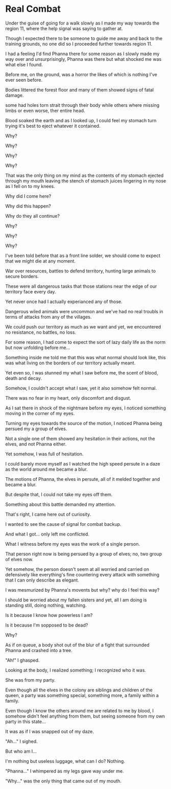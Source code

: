 # Real Combat

Under the guise of going for a walk slowly as I made my way towards the region 11, where the help signal was saying to gather at.

Though I expected there to be someone to guide me away and back to the training grounds, no one did so I proceeded further towards region 11.

I had a feeling I'd find Phanna there for some reason as I slowly made my way over and unsurprisingly, Phanna was there but what shocked me was what else I found.

Before me, on the ground, was a horror the likes of which is nothing I've ever seen before.

Bodies littered the forest floor and many of them showed signs of fatal damage.

some had holes torn strait through their body while others where missing limbs or even worse, ther entire head.

Blood soaked the earth and as I looked up, I could feel my stomach turn trying it's best to eject whatever it contained.

Why?

Why?

Why?

Why?

That was the only thing on my mind as the contents of my stomach ejected through my mouth leaving the stench of stomach juices lingering in my nose as I fell on to my knees.

Why did I come here?

Why did this happen?

Why do they all continue?

Why?

Why?

Why?

I've been told before that as a front line solder, we should come to expect that we might die at any moment.

War over resources, battles to defend territory, hunting large animals to secure borders.

These were all dangerous tasks that those stations near the edge of our territory face every day.

Yet never once had I actually experianced any of those.

Dangerous wiled animals were uncommon and we've had no real troubls in terms of attacks from any of the villages.

We could push our territory as much as we want and yet, we encountered no resistance, no battles, no loss.

For some reason, I had come to expect the sort of lazy daily life as the norm but now unfolding before me...

Something inside me told me that this was what normal should look like, this was what living on the borders of our territory actually meant.

Yet even so, I was stunned my what I saw before me, the scent of blood, death and decay.

Somehow, I couldn't accept what I saw, yet it also somehow felt normal.

There was no fear in my heart, only discomfort and disgust.

As I sat there in shock of the nightmare before my eyes, I noticed something moving in the corner of my eyes.

Turning my eyes towards the source of the motion, I noticed Phanna being persued my a group of elves.

Not a single one of them showed any hesitation in their actions, not the elves, and not Phanna either.

Yet somehow, I was full of hesitation.

I could barely move myself as I watched the high speed persute in a daze as the world around me became a blur.

The motions of Phanna, the elves in persute, all of it melded together and became a blur.

But despite that, I could not take my eyes off them.

Something about this battle demanded my attention.

That's right, I came here out of curiosity.

I wanted to see the cause of signal for combat backup.

And what I got... only left me conflicted.

What I witness before my eyes was the work of a single person.

That person right now is being persued by a group of elves; no, two group of elves now.

Yet somehow, the person doesn't seem at all worried and carried on defensively like everything's fine countering every attack with something that I can only describe as elegant.

I was mesmurized by Phanna's movents but why? why do I feel this way?

I should be worried about my fallen sisters and yet, all I am doing is standing still, doing nothing, watching.

Is it because I know how powerless I am?

Is it because I'm sopposed to be dead?

Why?

As if on queue, a body shot out of the blur of a fight that surrounded Phanna and crashed into a tree.

"Ah!" I ghasped.

Looking at the body, I realized something; I recognized who it was.

She was from my party.

Even though all the elves in the colony are siblings and children of the queen, a party was something special, something more, a family within a family.

Even though I know the others around me are related to me by blood, I somehow didn't feel anything from them, but seeing someone from my own party in this state...

It was as if I was snapped out of my daze.

"Ah..." I sighed.

But who am I...

I'm nothing but useless luggage, what can I do? Nothing.

"Phanna..." I whimpered as my legs gave way under me.

"Why..."  was the only thing that came out of my mouth.

